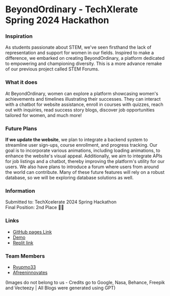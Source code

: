 # BeyondOrdinary - TechXlerate Spring 2024 Hackathon

### Inspiration
As students passionate about STEM, we've seen firsthand the lack of representation and support for women in our fields. Inspired to make a difference, we embarked on creating BeyondOrdinary, a platform dedicated to empowering and championing diversity. This is a more advance remake of our previous project called STEM Forums.

### What it does
At BeyondOrdinary, women can explore a platform showcasing women's achievements and timelines illustrating their successes. They can interact with a chatbot for website assistance, enroll in courses with quizzes, reach out with inquiries, read success story blogs, discover job opportunities tailored for women, and much more!

### Future Plans
**If we update the website**, we plan to integrate a backend system to streamline user sign-ups, course enrollment, and progress tracking. Our goal is to incorporate various animations, including loading animations, to enhance the website's visual appeal. Additionally, we aim to integrate APIs for job listings and a chatbot, thereby improving the platform's utility for our users. We also have plans to introduce a forum where users from around the world can contribute. Many of these future features will rely on a robust database, so we will be exploring database solutions as well.

### Information
Submitted to: TechXcelerate 2024 Spring Hackathon<br>
Final Position: 2nd Place 🥈🎉

### Links
- [GitHub pages Link](https://rvupmo33.github.io/beyond-ordinary/)
- [Demo](https://www.youtube.com/watch?v=xDSB3TSntk8)
- [Replit link](https://replit.com/@rvupmo33/TechXcelerate-2024-Spring-Hackathon)

### Team Members
- [Rvupmo33](https://github.com/rvupmo33)
- [Afreeninnovates](https://github.com/afreeninnovates)


(Images do not belong to us - Credits go to Google, Nasa, Behance, Freepik and Vecteezy | All Blogs were generated using GPT)

